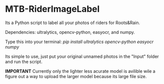 # MTB-RiderImageLabel

Its a Python script to label all your photos of riders for Roots&amp;Rain.

Dependencies: ultralytics, opencv-python, easyocr, and numpy.

Type this into your terminal:
_pip install ultralytics opencv-python easyocr numpy_

Its simple to use, just put your original unnamed photos in the "Input" folder and run the script.

**IMPORTANT**
Currently only the lighter less acurate model is avilible wile a figure out a way to upload the larger model because its large file size.

